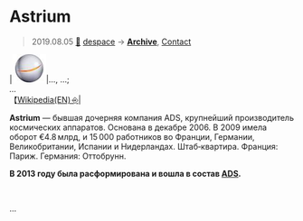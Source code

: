 # Astrium
> 2019.08.05 [🚀](../index/index.md) [despace](index.md) → **[Archive](faq.md)**, [Contact](contact.md)

|[![](f/con/a/astrium_logo1_thumb.jpg)](f/con/a/astrium_logo1.png)|…, …;<br> *…*<br> 【[Wikipedia(EN) ⎆](https://en.wikipedia.org/wiki/Astrium)|

**Astrium** — бывшая дочерняя компания ADS, крупнейший производитель космических аппаратов. Основана в декабре 2006. В 2009 имела оборот €4.8 млрд, и 15 000 работников во Франции, Германии, Великобритании, Испании и Нидерландах.  Штаб‑квартира. Франция: Париж. Германия: Оттобрунн.

**В 2013 году была расформирована и вошла в состав [ADS](ads.md).**

<p style="page-break-after:always"> </p>

…
